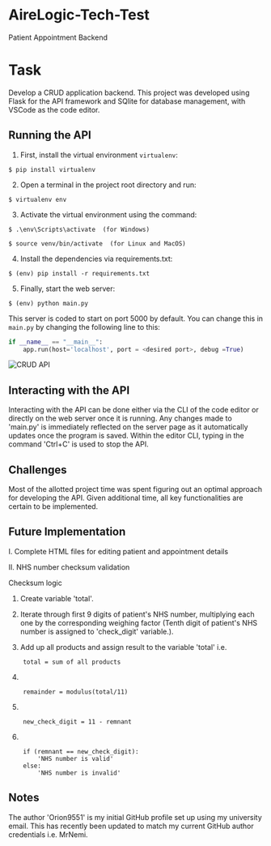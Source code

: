 # AireLogic-Tech-Test
Patient Appointment Backend

# Task
Develop a CRUD application backend.
This project was developed using Flask for the API framework and SQlite for database management, with VSCode as the code editor.

## Running the API
1. First, install the virtual environment `virtualenv`:
```
$ pip install virtualenv
```

2. Open a terminal in the project root directory and run:
```
$ virtualenv env
```

3. Activate the virtual environment using the command:
```
$ .\env\Scripts\activate  (for Windows)
```
```
$ source venv/bin/activate  (for Linux and MacOS)
```

4. Install the dependencies via requirements.txt:
```
$ (env) pip install -r requirements.txt
```

5. Finally, start the web server:
```
$ (env) python main.py
```

This server is coded to start on port 5000 by default. You can change this in `main.py` by changing the following line to this:

```python
if __name__ == "__main__":
    app.run(host='localhost', port = <desired port>, debug =True)
```
![CRUD API](https://user-images.githubusercontent.com/39632424/227818319-e8328589-72c8-4768-9fd2-d296cb5f24f2.JPG)

## Interacting with the API

Interacting with the API can be done either via the CLI of the code editor or directly on the web server once it is running.
Any changes made to 'main.py' is immediately reflected on the server page as it automatically updates once the program is saved.
Within the editor CLI, typing in the command 'Ctrl+C' is used to stop the API.


## Challenges

Most of the allotted project time was spent figuring out an optimal approach for developing the API. Given additional time, all key functionalities are certain to be implemented.


## Future Implementation
I. Complete HTML files for editing patient and appointment details

II. NHS number checksum validation

Checksum logic
1. Create variable 'total'.

2. Iterate through first 9 digits of patient's NHS number, multiplying each one by the corresponding weighing factor (Tenth digit of patient's NHS number is assigned to 'check_digit' variable.).

3. Add up all products and assign result to the variable 'total' i.e.
```
    total = sum of all products
```

4. 
```
    remainder = modulus(total/11)
```

5. 
```
    new_check_digit = 11 - remnant
```

6. 
```
    if (remnant == new_check_digit):
        'NHS number is valid'
    else:
        'NHS number is invalid'
```

## Notes

The author 'Orion9551' is my initial GitHub profile set up using my university email. This has recently been updated to match my current GitHub author credentials i.e. MrNemi.
